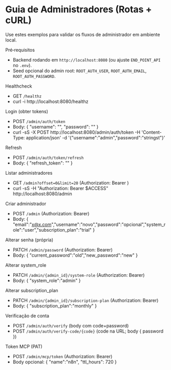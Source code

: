 # Guia de Administradores (Rotas + cURL)

Use estes exemplos para validar os fluxos de administrador em ambiente local.

Pré‑requisitos
- Backend rodando em `http://localhost:8080` (ou ajuste `END_POINT_API` no `.env`).
- Seed opcional do admin root: `ROOT_AUTH_USER`, `ROOT_AUTH_EMAIL`, `ROOT_AUTH_PASSWORD`.

Healthcheck
- GET `/healthz`
- curl -i http://localhost:8080/healthz

Login (obter tokens)
- POST `/admin/auth/token`
- Body: { "username": "<user>", "password": "<pass>" }
- curl -sS -X POST http://localhost:8080/admin/auth/token -H 'Content-Type: application/json' -d '{"username":"admin","password":"stringst"}'

Refresh
- POST `/admin/auth/token/refresh`
- Body: { "refresh_token": "<refresh>" }

Listar administradores
- GET `/admin?offset=0&limit=20` (Authorization: Bearer <access>)
- curl -sS -H "Authorization: Bearer $ACCESS" http://localhost:8080/admin

Criar administrador
- POST `/admin` (Authorization: Bearer)
- Body: { "email":"x@x.com","username":"novo","password":"opcional","system_role":"user","subscription_plan":"trial" }

Alterar senha (própria)
- PATCH `/admin/password` (Authorization: Bearer)
- Body: { "current_password":"old","new_password":"new" }

Alterar system_role
- PATCH `/admin/{admin_id}/system-role` (Authorization: Bearer)
- Body: { "system_role":"admin" }

Alterar subscription_plan
- PATCH `/admin/{admin_id}/subscription-plan` (Authorization: Bearer)
- Body: { "subscription_plan":"monthly" }

Verificação de conta
- POST `/admin/auth/verify` (body com code+password)
- POST `/admin/auth/verify-code/{code}` (code na URL; body { password })

Token MCP (PAT)
- POST `/admin/mcp/token` (Authorization: Bearer)
- Body opcional: { "name":"n8n", "ttl_hours": 720 }
